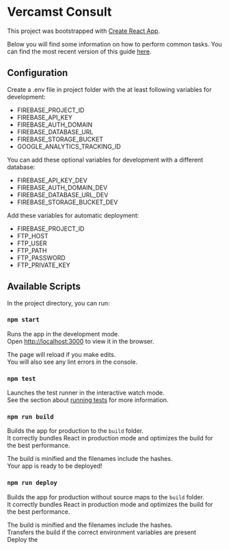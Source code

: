 # Vercamst Consult
This project was bootstrapped with [Create React App](https://github.com/facebookincubator/create-react-app).

Below you will find some information on how to perform common tasks.
You can find the most recent version of this guide [here](https://github.com/facebookincubator/create-react-app/blob/master/packages/react-scripts/template/README.md).

## Configuration

Create a .env file in project folder with the at least following variables for development:
- FIREBASE_PROJECT_ID
- FIREBASE_API_KEY
- FIREBASE_AUTH_DOMAIN
- FIREBASE_DATABASE_URL
- FIREBASE_STORAGE_BUCKET
- GOOGLE_ANALYTICS_TRACKING_ID

You can add these optional variables for development with a different database:
- FIREBASE_API_KEY_DEV
- FIREBASE_AUTH_DOMAIN_DEV
- FIREBASE_DATABASE_URL_DEV
- FIREBASE_STORAGE_BUCKET_DEV

Add these variables for automatic deployment:
- FIREBASE_PROJECT_ID
- FTP_HOST
- FTP_USER
- FTP_PATH
- FTP_PASSWORD
- FTP_PRIVATE_KEY

## Available Scripts

In the project directory, you can run:

### `npm start`

Runs the app in the development mode.<br>
Open [http://localhost:3000](http://localhost:3000) to view it in the browser.

The page will reload if you make edits.<br>
You will also see any lint errors in the console.

### `npm test`

Launches the test runner in the interactive watch mode.  
See the section about [running tests](#running-tests) for more information.

### `npm run build`

Builds the app for production to the `build` folder.<br>
It correctly bundles React in production mode and optimizes the build for the best performance.

The build is minified and the filenames include the hashes.<br>
Your app is ready to be deployed!

### `npm run deploy`

Builds the app for production without source maps to the `build` folder.<br>
It correctly bundles React in production mode and optimizes the build for the best performance.

The build is minified and the filenames include the hashes.<br>
Transfers the build if the correct environment variables are present<br>
Deploy the
